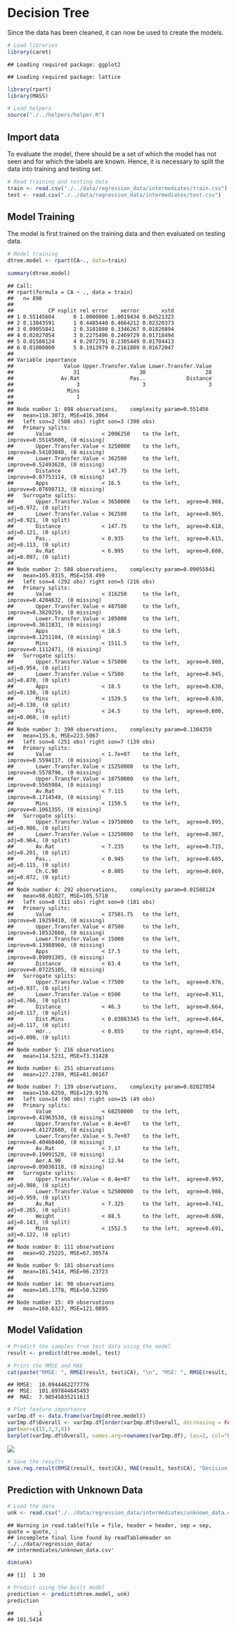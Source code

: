 # Decision Tree

Since the data has been cleaned, it can now be used to create the
models.

``` r
# Load libraries
library(caret)
```

    ## Loading required package: ggplot2

    ## Loading required package: lattice

``` r
library(rpart)
library(MASS)

# Load helpers
source("./../helpers/helper.R")
```

## Import data

To evaluate the model, there should be a set of which the model has not
seen and for which the labels are known. Hence, it is necessary to split
the data into training and testing set.

``` r
# Read training and testing data
train <- read.csv("./../data/regression_data/intermediates/train.csv")
test <- read.csv("./../data/regression_data/intermediates/test.csv")
```

## Model Training

The model is first trained on the training data and then evaluated on
testing data.

``` r
# Model training
dtree.model <- rpart(CA~., data=train)
```

``` r
summary(dtree.model)
```

    ## Call:
    ## rpart(formula = CA ~ ., data = train)
    ##   n= 898 
    ## 
    ##           CP nsplit rel error    xerror       xstd
    ## 1 0.55145604      0 1.0000000 1.0019434 0.04521323
    ## 2 0.13043591      1 0.4485440 0.4664212 0.02320373
    ## 3 0.09055841      2 0.3181080 0.3346267 0.01820894
    ## 4 0.02027054      3 0.2275496 0.2469729 0.01718494
    ## 5 0.01588124      4 0.2072791 0.2305449 0.01704413
    ## 6 0.01000000      5 0.1913979 0.2161809 0.01672047
    ## 
    ## Variable importance
    ##                Value Upper.Transfer.Value Lower.Transfer.Value 
    ##                   31                   30                   28 
    ##               Av.Rat                Pas..             Distance 
    ##                    3                    3                    3 
    ##                 Mins 
    ##                    1 
    ## 
    ## Node number 1: 898 observations,    complexity param=0.551456
    ##   mean=118.3073, MSE=416.3064 
    ##   left son=2 (508 obs) right son=3 (390 obs)
    ##   Primary splits:
    ##       Value                < 2006250    to the left,  improve=0.55145600, (0 missing)
    ##       Upper.Transfer.Value < 3250000    to the left,  improve=0.54103040, (0 missing)
    ##       Lower.Transfer.Value < 362500     to the left,  improve=0.52493620, (0 missing)
    ##       Distance             < 147.75     to the left,  improve=0.07753114, (0 missing)
    ##       Apps                 < 16.5       to the left,  improve=0.07698713, (0 missing)
    ##   Surrogate splits:
    ##       Upper.Transfer.Value < 3650000    to the left,  agree=0.988, adj=0.972, (0 split)
    ##       Lower.Transfer.Value < 362500     to the left,  agree=0.965, adj=0.921, (0 split)
    ##       Distance             < 147.75     to the left,  agree=0.618, adj=0.121, (0 split)
    ##       Pas..                < 0.935      to the left,  agree=0.615, adj=0.113, (0 split)
    ##       Av.Rat               < 6.995      to the left,  agree=0.608, adj=0.097, (0 split)
    ## 
    ## Node number 2: 508 observations,    complexity param=0.09055841
    ##   mean=105.0315, MSE=158.499 
    ##   left son=4 (292 obs) right son=5 (216 obs)
    ##   Primary splits:
    ##       Value                < 316250     to the left,  improve=0.4204632, (0 missing)
    ##       Upper.Transfer.Value < 487500     to the left,  improve=0.3829259, (0 missing)
    ##       Lower.Transfer.Value < 105000     to the left,  improve=0.3611831, (0 missing)
    ##       Apps                 < 18.5       to the left,  improve=0.1251184, (0 missing)
    ##       Mins                 < 1511.5     to the left,  improve=0.1112471, (0 missing)
    ##   Surrogate splits:
    ##       Upper.Transfer.Value < 575000     to the left,  agree=0.980, adj=0.954, (0 split)
    ##       Lower.Transfer.Value < 57500      to the left,  agree=0.945, adj=0.870, (0 split)
    ##       Apps                 < 18.5       to the left,  agree=0.630, adj=0.130, (0 split)
    ##       Mins                 < 1529.5     to the left,  agree=0.630, adj=0.130, (0 split)
    ##       Fls                  < 24.5       to the left,  agree=0.600, adj=0.060, (0 split)
    ## 
    ## Node number 3: 390 observations,    complexity param=0.1304359
    ##   mean=135.6, MSE=223.5067 
    ##   left son=6 (251 obs) right son=7 (139 obs)
    ##   Primary splits:
    ##       Value                < 1.7e+07    to the left,  improve=0.5594117, (0 missing)
    ##       Lower.Transfer.Value < 15250000   to the left,  improve=0.5578796, (0 missing)
    ##       Upper.Transfer.Value < 18750000   to the left,  improve=0.5565984, (0 missing)
    ##       Av.Rat               < 7.115      to the left,  improve=0.1714549, (0 missing)
    ##       Mins                 < 1150.5     to the left,  improve=0.1061355, (0 missing)
    ##   Surrogate splits:
    ##       Upper.Transfer.Value < 19750000   to the left,  agree=0.995, adj=0.986, (0 split)
    ##       Lower.Transfer.Value < 13250000   to the left,  agree=0.987, adj=0.964, (0 split)
    ##       Av.Rat               < 7.235      to the left,  agree=0.715, adj=0.201, (0 split)
    ##       Pas..                < 0.945      to the left,  agree=0.685, adj=0.115, (0 split)
    ##       Ch.C.90              < 0.805      to the left,  agree=0.669, adj=0.072, (0 split)
    ## 
    ## Node number 4: 292 observations,    complexity param=0.01588124
    ##   mean=98.01027, MSE=105.5718 
    ##   left son=8 (111 obs) right son=9 (181 obs)
    ##   Primary splits:
    ##       Value                < 37501.75   to the left,  improve=0.19259410, (0 missing)
    ##       Upper.Transfer.Value < 87500      to the left,  improve=0.18532660, (0 missing)
    ##       Lower.Transfer.Value < 15000      to the left,  improve=0.13988960, (0 missing)
    ##       Apps                 < 17.5       to the left,  improve=0.09091305, (0 missing)
    ##       Distance             < 63.4       to the left,  improve=0.07225105, (0 missing)
    ##   Surrogate splits:
    ##       Upper.Transfer.Value < 77500      to the left,  agree=0.976, adj=0.937, (0 split)
    ##       Lower.Transfer.Value < 6500       to the left,  agree=0.911, adj=0.766, (0 split)
    ##       Distance             < 46.3       to the left,  agree=0.664, adj=0.117, (0 split)
    ##       Dist.Mins            < 0.03083345 to the left,  agree=0.664, adj=0.117, (0 split)
    ##       Hdr..                < 0.855      to the right, agree=0.654, adj=0.090, (0 split)
    ## 
    ## Node number 5: 216 observations
    ##   mean=114.5231, MSE=73.31428 
    ## 
    ## Node number 6: 251 observations
    ##   mean=127.2789, MSE=81.06167 
    ## 
    ## Node number 7: 139 observations,    complexity param=0.02027054
    ##   mean=150.6259, MSE=129.9176 
    ##   left son=14 (90 obs) right son=15 (49 obs)
    ##   Primary splits:
    ##       Value                < 68250000   to the left,  improve=0.41963530, (0 missing)
    ##       Upper.Transfer.Value < 8.4e+07    to the left,  improve=0.41272680, (0 missing)
    ##       Lower.Transfer.Value < 5.7e+07    to the left,  improve=0.40460400, (0 missing)
    ##       Av.Rat               < 7.17       to the left,  improve=0.19091520, (0 missing)
    ##       Aer.A.90             < 12.94      to the left,  improve=0.09036118, (0 missing)
    ##   Surrogate splits:
    ##       Upper.Transfer.Value < 8.4e+07    to the left,  agree=0.993, adj=0.980, (0 split)
    ##       Lower.Transfer.Value < 52500000   to the left,  agree=0.986, adj=0.959, (0 split)
    ##       Av.Rat               < 7.325      to the left,  agree=0.741, adj=0.265, (0 split)
    ##       Weight               < 88.5       to the left,  agree=0.698, adj=0.143, (0 split)
    ##       Mins                 < 1552.5     to the left,  agree=0.691, adj=0.122, (0 split)
    ## 
    ## Node number 8: 111 observations
    ##   mean=92.25225, MSE=67.30574 
    ## 
    ## Node number 9: 181 observations
    ##   mean=101.5414, MSE=96.23723 
    ## 
    ## Node number 14: 90 observations
    ##   mean=145.1778, MSE=50.52395 
    ## 
    ## Node number 15: 49 observations
    ##   mean=160.6327, MSE=121.0895

## Model Validation

``` r
# Predict the samples from test data using the model
result <- predict(dtree.model, test)

# Print the RMSE and MAE
cat(paste("RMSE: ", RMSE(result, test$CA), "\n", "MSE: ", RMSE(result, test$CA)^2, "\n", "MAE: ", MAE(result, test$CA)))
```

    ## RMSE:  10.0944462277776 
    ##  MSE:  101.897844645493 
    ##  MAE:  7.98545835211613

``` r
# Plot feature importance
varImp.df <- data.frame(varImp(dtree.model))
varImp.df$Overall <- varImp.df[order(varImp.df$Overall, decreasing = FALSE),]
par(mar=c(15,3,3,0))
barplot(varImp.df$Overall, names.arg=rownames(varImp.df), las=2, col="blue", main="Decision Tree: Feature Importances")
```

![](reg_decision_tree_files/figure-gfm/unnamed-chunk-6-1.png)<!-- -->

``` r
# Save the results
save.reg.result(RMSE(result, test$CA), MAE(result, test$CA), "Decision Tree Regression")
```

## Prediction with Unknown Data

``` r
# Load the data
unk <- read.csv("./../data/regression_data/intermediates/unknown_data.csv")
```

    ## Warning in read.table(file = file, header = header, sep = sep, quote = quote, :
    ## incomplete final line found by readTableHeader on './../data/regression_data/
    ## intermediates/unknown_data.csv'

``` r
dim(unk)
```

    ## [1]  1 30

``` r
# Predict using the built model
prediction <- predict(dtree.model, unk)
prediction
```

    ##        1 
    ## 101.5414
